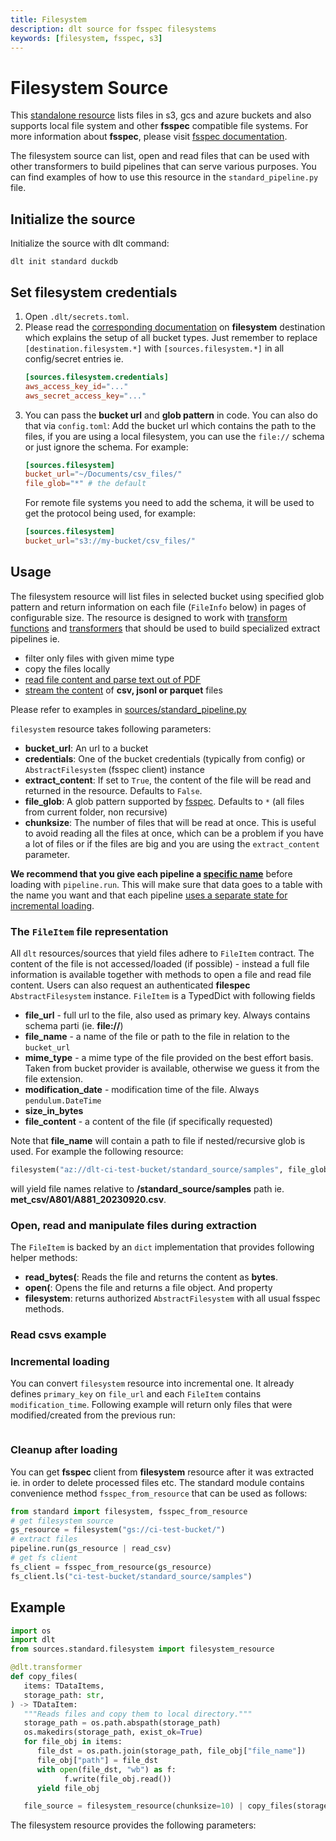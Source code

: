 ```yaml
---
title: Filesystem
description: dlt source for fsspec filesystems
keywords: [filesystem, fsspec, s3]
---
```


# Filesystem Source

This [standalone resource]() lists files in s3, gcs and azure buckets and also supports
local file system and other **fsspec** compatible file systems. For more information about **fsspec**,
please visit [fsspec documentation](https://filesystem-spec.readthedocs.io/en/latest/index.html).

The filesystem source can list, open and read files that can be used with other transformers to
build pipelines that can serve various purposes. You can find examples of how to use this resource
in the `standard_pipeline.py` file.

## Initialize the source

Initialize the source with dlt command:

```shell
dlt init standard duckdb
```

## Set filesystem credentials

1. Open `.dlt/secrets.toml`.
2. Please read the [corresponding documentation]() on **filesystem** destination which explains the setup of all bucket types.
   Just remember to replace `[destination.filesystem.*]` with `[sources.filesystem.*]` in all config/secret entries ie.
   ```toml
   [sources.filesystem.credentials]
   aws_access_key_id="..."
   aws_secret_access_key="..."
   ```
3. You can pass the **bucket url** and **glob pattern** in code. You can also do that via `config.toml`: Add the bucket url which contains the path to the files, if you are using a local filesystem,
   you can use the `file://` schema or just ignore the schema. For example:
   ```toml
   [sources.filesystem]
   bucket_url="~/Documents/csv_files/"
   file_glob="*" # the default
   ```
   For remote file systems you need to add the schema, it will be used to get the protocol being
   used, for example:
   ```toml
   [sources.filesystem]
   bucket_url="s3://my-bucket/csv_files/"
   ```
## Usage

The filesystem resource will list files in selected bucket using specified glob pattern and return information on each file (`FileInfo` below) in pages of configurable size.
The resource is designed to work with [transform functions]() and [transformers]() that should be used to build specialized extract pipelines ie.
* filter only files with given mime type
* copy the files locally
* [read file content and parse text out of PDF]()
* [stream the content]() of **csv, jsonl or parquet** files

Please refer to examples in [sources/standard_pipeline.py](../../standard_pipeline.py)

`filesystem` resource takes following parameters:
* **bucket_url**: An url to a bucket
* **credentials**: One of the bucket credentials (typically from config) or `AbstractFilesystem` (fsspec client) instance
* **extract_content**: If set to `True`, the content of the file will be read and returned in the
  resource. Defaults to `False`.
* **file_glob**: A glob pattern supported by [fsspec](). Defaults to `*` (all files from current folder, non recursive)
* **chunksize**: The number of files that will be read at once. This is useful to avoid reading all
  the files at once, which can be a problem if you have a lot of files or if the files are big and
  you are using the `extract_content` parameter.

**We recommend that you give each pipeline a [specific name]()** before loading with `pipeline.run`. This will make sure that data goes to a table with
the name you want and that each pipeline [uses a separate state for incremental loading]().

### The `FileItem` file representation
All `dlt` resources/sources that yield files adhere to `FileItem` contract. The content of the file is not accessed/loaded (if possible) - instead a full file information is available together with methods to open a file and read file content. Users can also request an authenticated **filespec** `AbstractFilesystem` instance. `FileItem` is a TypedDict with following fields
* **file_url** - full url to the file, also used as primary key. Always contains schema parti (ie. **file://**)
* **file_name** - a name of the file or path to the file in relation to the `bucket_url`
* **mime_type** - a mime type of the file provided on the best effort basis. Taken from bucket provider is available, otherwise we guess it from the file extension.
* **modification_date** - modification time of the file. Always `pendulum.DateTime`
* **size_in_bytes**
* **file_content** - a content of the file (if specifically requested)

Note that **file_name** will contain a path to file if nested/recursive glob is used. For example the following resource:
```python
filesystem("az://dlt-ci-test-bucket/standard_source/samples", file_glob="met_csv/A801/*.csv")
```
will yield file names relative to **/standard_source/samples** path ie. **met_csv/A801/A881_20230920.csv**.

### Open, read and manipulate files during extraction
The `FileItem` is backed by an `dict` implementation that provides following helper methods:
- **read_bytes(**: Reads the file and returns the content as **bytes**.
- **open(**: Opens the file and returns a file object.
And property
- **filesystem**: returns authorized `AbstractFilesystem` with all usual fsspec methods.

### Read csvs example


### Incremental loading
You can convert `filesystem` resource into incremental one. It already defines `primary_key` on `file_url` and each `FileItem` contains `modification_time`. Following example will return only files that were modified/created from the previous run:
```python
```

### Cleanup after loading
You can get **fsspec** client from **filesystem** resource after it was extracted ie. in order to delete processed files etc. The standard module contains convenience
method `fsspec_from_resource` that can be used as follows:
```python
from standard import filesystem, fsspec_from_resource
# get filesystem source
gs_resource = filesystem("gs://ci-test-bucket/")
# extract files
pipeline.run(gs_resource | read_csv)
# get fs client
fs_client = fsspec_from_resource(gs_resource)
fs_client.ls("ci-test-bucket/standard_source/samples")
```


## Example

```python
import os
import dlt
from sources.standard.filesystem import filesystem_resource

@dlt.transformer
def copy_files(
   items: TDataItems,
   storage_path: str,
) -> TDataItem:
   """Reads files and copy them to local directory."""
   storage_path = os.path.abspath(storage_path)
   os.makedirs(storage_path, exist_ok=True)
   for file_obj in items:
      file_dst = os.path.join(storage_path, file_obj["file_name"])
      file_obj["path"] = file_dst
      with open(file_dst, "wb") as f:
            f.write(file_obj.read())
      yield file_obj

   file_source = filesystem_resource(chunksize=10) | copy_files(storage_path="standard/files")
```

The filesystem resource provides the following parameters:




